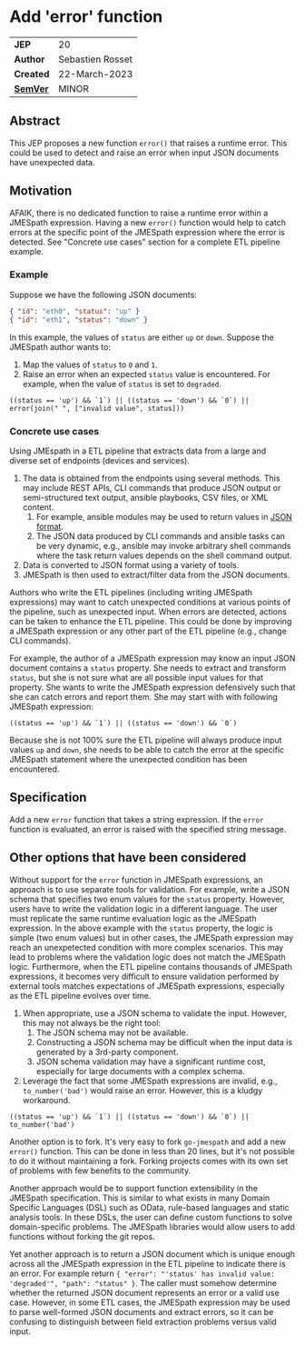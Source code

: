 # Add 'error' function

|||
|---|---
| **JEP**    |  20
| **Author** | Sebastien Rosset
| **Created**| 22-March-2023
| **[SemVer](https://semver.org/spec/v2.0.0.html#summary)** | MINOR

## Abstract

This JEP proposes a new function `error()` that raises a runtime error.
This could be used to detect and raise an error when input JSON documents have unexpected data.


## Motivation

AFAIK, there is no dedicated function to raise a runtime error within a JMESpath expression. Having a new `error()` function would help to catch errors at the specific point of the JMESpath expression where the error is detected. See "Concrete use cases" section for a complete ETL pipeline example.

### Example

Suppose we have the following JSON documents:
```json
{ "id": "eth0", "status": "up" }
{ "id": "eth1", "status": "down" }
```

In this example, the values of `status` are either `up` or `down`.
Suppose the JMESpath author wants to:
1. Map the values of `status` to `0` and `1`.
1. Raise an error when an expected `status` value is encountered. For example, when the value of `status` is set to `degraded`.

```
((status == 'up') && `1`) || ((status == 'down') && `0`) || error(join(" ", ["invalid value", status]))
```

### Concrete use cases

Using JMEspath in a ETL pipeline that extracts data from a large and diverse set of endpoints (devices and services).

1. The data is obtained from the endpoints using several methods. This may include REST APIs, CLI commands that produce JSON output or semi-structured text output, ansible playbooks, CSV files, or XML content.
   1. For example, ansible modules may be used to return values in [JSON format](https://docs.ansible.com/ansible/2.9/user_guide/modules_intro.html).
   1. The JSON data produced by CLI commands and ansible tasks can be very dynamic, e.g., ansible may invoke arbitrary shell commands where the task return values depends on the shell command output.
1. Data is converted to JSON format using a variety of tools.
1. JMESpath is then used to extract/filter data from the JSON documents.

Authors who write the ETL pipelines (including writing JMESpath expressions) may want to catch unexpected conditions at various points of the pipeline, such as unexpected input. When errors are detected, actions can be taken to enhance the ETL pipeline. This could be done by improving a JMESpath expression or any other part of the ETL pipeline (e.g., change CLI commands).

For example, the author of a JMESpath expression may know an input JSON document contains a `status` property. She needs to extract and transform `status`, but she is not sure what are all possible input values for that property. She wants to write the JMESpath expression defensively such that she can catch errors and report them. She may start with with following JMESpath expression: 

```
((status == 'up') && `1`) || ((status == 'down') && `0`)
```

Because she is not 100% sure the ETL pipeline will always produce input values `up` and `down`, she needs to be able to catch the error at the specific JMESpath statement where the unexpected condition has been encountered.

## Specification

Add a new `error` function that takes a string expression.
If the `error` function is evaluated, an error is raised with the specified string message.

## Other options that have been considered

Without support for the `error` function in JMESpath expressions, an approach is to use separate tools for validation. For example, write a JSON schema that specifies two enum values for the `status` property. However, users have to write the validation logic in a different language. The user must replicate the same runtime evaluation logic as the JMESpath expression. In the above example with the `status` property, the logic is simple (two enum values) but in other cases, the JMESpath expression may reach an unexpetected condition with more complex scenarios. This may lead to problems where the validation logic does not match the JMESpath logic. Furthermore, when the ETL pipeline contains thousands of JMESpath expressions, it becomes very difficult to ensure validation performed by external tools matches expectations of JMESpath expressions, especially as the ETL pipeline evolves over time.

1. When appropriate, use a JSON schema to validate the input. However, this may not always be the right tool:
   1. The JSON schema may not be available.
   1. Constructing a JSON schema may be difficult when the input data is generated by a 3rd-party component.
   1. JSON schema validation may have a significant runtime cost, especially for large documents with a complex schema.
1. Leverage the fact that some JMESpath expressions are invalid, e.g., `to_number('bad')` would raise an error. However, this is a kludgy workaround.

```
((status == 'up') && `1`) || ((status == 'down') && `0`) || to_number('bad')
```

Another option is to fork. It's very easy to fork `go-jmespath` and add a new `error()` function. This can be done in less than 20 lines, but it's not possible to do it without maintaining a fork. Forking projects comes with its own set of problems with few benefits to the community.

Another approach would be to support function extensibility in the JMESpath specification. This is similar to what exists in many Domain Specific Languages (DSL) such as OData, rule-based languages and static analysis tools. In these DSLs, the user can define custom functions to solve domain-specific problems. The JMESpath libraries would allow users to add functions without forking the git repos.

Yet another approach is to return a JSON document which is unique enough across all the JMESpath expression in the ETL pipeline to indicate there is an error. For example return `{ "error": "'status' has invalid value: 'degraded'", "path": "status" }`. The caller must somehow determine whether the returned JSON document represents an error or a valid use case. However, in some ETL cases, the JMESpath expression may be used to parse well-formed JSON documents and extract errors, so it can be confusing to distinguish between field extraction problems versus valid input. 
